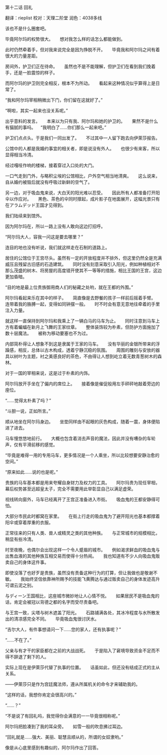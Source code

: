 
第十二话 回礼

翻译：rieplist 校对：天理二阶堂 润色：4038多线

该也不是什么圈套吧。

毕竟阿尔玛的权势很大。
　
想对我怎么样的话怎么都能做到。

此时仍然牵着手，但对我来说完全是因为挣脱不开。
　
毕竟我和阿尔玛之间有着很大的力量差距。

房间外，护卫们正在待命。
　
虽然也不是不能理解，但护卫们在看到我们挽着手，还是一脸震惊的样子。

而阿尔玛的护卫则完全相反，根本不为所动。
　
看起来这种情况似乎算得上是日常了。

“我和阿尔玛宰相稍微出下门，你们留在这就好了。”

“啊啦，其实一起来也没关系呢。”

出乎意料的发言。
　
本来以为只有我、阿尔玛和她的护卫的。
　
果然不是什么有猫腻的事吗。
  
“我明白了......你们那么一起来吧。”

护卫们点点头。于是我们一同出发了。
　
不过其中一人留下跑去向伊萊莎报告。

公馆中的人都是我婚约事宜的相关者，即是说没有外人。
　
也很少有来客，所以显得相当冷清。

经过嘎吱作响的楼梯，接着穿过入口处的大门。

一口气走到门外，与略积尘埃的公馆相比，户外空气相当地清爽。
　
这么说来，自从婚约被毁后就没有呼吸过新鲜的空气了。

另一边，对于吸血鬼来说，大白天的阳光难以忍受。
　
因此所有人都准备打开阳伞以作应对。
　
黑色、茶色的伞同时撑起，成片影子在地面展开，这幅光景只有在アラムデッド王国才见得到。

我们陆续来到馆外。

因为阿尔玛在，所以一路上没有人敢向这边打招呼。

“阿尔玛大人，容我一问这是要去哪里？”

连目的地也没有听说，我们就这样走在石制的道路上。

居住的公馆位于王宫尽头。虽然有一定的开放程度并不排外，但这里仍然全是充满威压且残留古旧感的石造建筑。
　
同时没有刻意采取引入阳光，例如种植相对不那么茂盛的树木、将房屋的高度错开使其不一等等的措施，相比王国的王宫，这边更加昏暗。

“目的地是最上位贵族御用商人们的秘藏之处哟，就在王都的外围。”

阿尔玛看起来乐在其中的样子。
　
简直像是去野餐的孩子一样前后摇着手臂。
  
连带着我的胳膊一起，变得如同钟摆一般。
　
时不时会有意无意地往牵着的手里注入力量。

就这样一直保持到阿尔玛和我乘上了一辆白马的马车为止。
　
同时注意到马车上方有着蝙蝠在新月上飞舞的王家纹章。
　
整体装饰较为朴素，但防护方面施加了数十层魔法。
　
被称为移动要塞也不为过。

内部简朴得让人想象不到这是隶属于王家的马车。
　
没有华丽的金银所带来的浮躁感，相反，总体以古木构成，透着宁静沉稳的氛围。
　
周围的雕刻与安放的器具以树叶为主题，衬之美感良好的茶色，不由得让人想到屹立着无数青葱树木的森林。

对于一国的宰相来说，这是过于朴素的内饰。

阿尔玛放开手坐在了偏内的席位上。
　
接着像是催促般用左手砰砰地敲着旁边的座位。

“......觉得太朴素了吗？”

“斗胆一说，正如所言。”

顺从地坐在阿尔玛身边。
　
坐垫同样由不起眼的灰色构成，随着一震，身体便陷进了进去。

马车慢悠悠地前行。
　
大概也包含着消去声音的魔法，因此并没有嘈杂的车轮声，仅有平滑前移的感觉。

“毕竟是难得一用的专用马车，更多情况是一个人乘坐，所以比较想要安静治愈的空间。”

“原来如此......说的也是呢。”

贵族的马车基本都是用来夸耀自身财力及权力的工具。
　
阿尔玛贵为现任宰相，幕后权势甚至远超皇太子，完全不需要用此举彰显自己以满足虚荣。

视线转向窗外，马车已经离开了王宫正准备进入市街。
　
吸血鬼的王都安静得可怕。

大部分市民此时都窝在家里。
　
在街上行走的吸血鬼为了避开阳光也基本都撑着阳伞或穿着厚重的衣服。

正常往来的只有人类、兽人或精灵之类的其他种族。
　
与正常城市的规模相比，稍显有些冷清。

时至夜晚，也偶尔会出现这样一个令人蹙眉的城市。
　
例如渴求鲜血的吸血鬼与出售血液的其他种族互相交易而使得十分热闹。
　
我也知道有不少人向吸血鬼贩卖自己的身体这件事。

即使没落了也好歹是贵族，虽然没有责备这种行为的打算，但让我做也是敬谢不敏。
　
我始终坚信依靠神所赐予的技能飞黄腾达与通过贩卖自己的身体发迹高升可谓云泥之别。

与ディーン王国相比，这座城市微妙地让人心情不悦。
　
如果居民不是吸血鬼的话，肯定会被冠以背德之都的名字而受尽责备吧。

与王宫一致，尖塔与树木遮盖了阳光。
　
石路铺满各处，其冰冷程度与水所散发出的清凉感完全不同。
　
毕竟吸血鬼很讨厌水。

“吉尔大人，有件事想请问一下......您的家人，还有执事呢？”

“......不在了。”

父亲与有才干的家臣都在之前的大战战死。
　
于是陷入了窘境导致资金不足而不得不辞退了剩下的人。

实际上现在是伊萊莎代替了执事的位置。
　
话虽如此，但还没有结成正式的主从关系。

——伊萊莎只是作为宫廷魔法师，遵从所属机关的命令才来辅助我的。

“这样的话，我想你肯定会很高兴的。”

“......？”

“不是说了有回礼吗，我觉得你会满意的一一毕竟很相称呢。”

阿尔玛把脸凑到了我的耳朵旁。
　
如雪一般的吹息拂过耳边。

“回礼就是......强大、美丽、聪慧且顺从的，所谓的女奴隶哟。”

像是从心底里感到有趣似的，阿尔玛作出了回答。